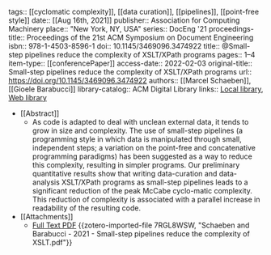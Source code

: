 tags:: [[cyclomatic complexity]], [[data curation]], [[pipelines]], [[point-free style]]
date:: [[Aug 16th, 2021]]
publisher:: Association for Computing Machinery
place:: "New York, NY, USA"
series:: DocEng '21
proceedings-title:: Proceedings of the 21st ACM Symposium on Document Engineering
isbn:: 978-1-4503-8596-1
doi:: 10.1145/3469096.3474922
title:: @Small-step pipelines reduce the complexity of XSLT/XPath programs
pages:: 1–4
item-type:: [[conferencePaper]]
access-date:: 2022-02-03
original-title:: Small-step pipelines reduce the complexity of XSLT/XPath programs
url:: https://doi.org/10.1145/3469096.3474922
authors:: [[Marcel Schaeben]], [[Gioele Barabucci]]
library-catalog:: ACM Digital Library
links:: [Local library](zotero://select/groups/2386895/items/7BRZZJ9N), [Web library](https://www.zotero.org/groups/2386895/items/7BRZZJ9N)

- [[Abstract]]
	- As code is adapted to deal with unclean external data, it tends to grow in size and complexity. The use of small-step pipelines (a programming style in which data is manipulated through small, independent steps; a variation on the point-free and concatenative programming paradigms) has been suggested as a way to reduce this complexity, resulting in simpler programs. Our preliminary quantitative results show that writing data-curation and data-analysis XSLT/XPath programs as small-step pipelines leads to a significant reduction of the peak McCabe cyclo-matic complexity. This reduction of complexity is associated with a parallel increase in readability of the resulting code.
- [[Attachments]]
	- [Full Text PDF](https://dl.acm.org/doi/pdf/10.1145/3469096.3474922) {{zotero-imported-file 7RGL8WSW, "Schaeben and Barabucci - 2021 - Small-step pipelines reduce the complexity of XSLT.pdf"}}